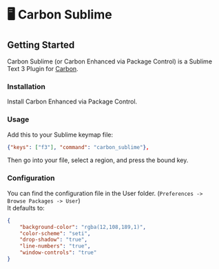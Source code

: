 

# 🖥 Carbon Sublime

## Getting Started
Carbon Sublime (or Carbon Enhanced via Package Control) is a Sublime Text 3 Plugin for [Carbon](https://carbon.now.sh).

### Installation
Install Carbon Enhanced via Package Control.


### Usage
Add this to your Sublime keymap file:
```json
{"keys": ["f3"], "command": "carbon_sublime"},
```
Then go into your file, select a region, and press the bound key.

### Configuration
You can find the configuration file in the User folder. (`Preferences -> Browse Packages -> User`)\
It defaults to:
```json
{
	"background-color": "rgba(12,108,189,1)",
	"color-scheme": "seti",
	"drop-shadow": "true",
	"line-numbers": "true",
	"window-controls": "true"
}
```
